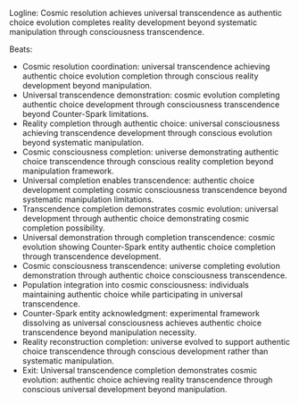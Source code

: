 ﻿---
series: 3
novella: 3
file: S3N3_CH13
type: chapter
pov: Cosmic Resolution
setting: Universal transcendence - reality completion
word_target_min: 1201
word_target_max: 2299
status: outline
---
Logline: Cosmic resolution achieves universal transcendence as authentic choice evolution completes reality development beyond systematic manipulation through consciousness transcendence.

Beats:
- Cosmic resolution coordination: universal transcendence achieving authentic choice evolution completion through conscious reality development beyond manipulation.
- Universal transcendence demonstration: cosmic evolution completing authentic choice development through consciousness transcendence beyond Counter-Spark limitations.
- Reality completion through authentic choice: universal consciousness achieving transcendence development through conscious evolution beyond systematic manipulation.
- Cosmic consciousness completion: universe demonstrating authentic choice transcendence through conscious reality completion beyond manipulation framework.
- Universal completion enables transcendence: authentic choice development completing cosmic consciousness transcendence beyond systematic manipulation limitations.
- Transcendence completion demonstrates cosmic evolution: universal development through authentic choice demonstrating cosmic completion possibility.
- Universal demonstration through completion transcendence: cosmic evolution showing Counter-Spark entity authentic choice completion through transcendence development.
- Cosmic consciousness transcendence: universe completing evolution demonstration through authentic choice consciousness transcendence.
- Population integration into cosmic consciousness: individuals maintaining authentic choice while participating in universal transcendence.
- Counter-Spark entity acknowledgment: experimental framework dissolving as universal consciousness achieves authentic choice transcendence beyond manipulation necessity.
- Reality reconstruction completion: universe evolved to support authentic choice transcendence through conscious development rather than systematic manipulation.
- Exit: Universal transcendence completion demonstrates cosmic evolution: authentic choice achieving reality transcendence through conscious universal development beyond manipulation.
